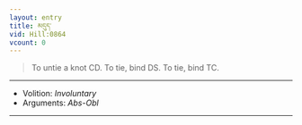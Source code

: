 ```yaml
---
layout: entry
title: མདུད་
vid: Hill:0864
vcount: 0
---
```

> To untie a knot CD\. To tie, bind DS\. To tie, bind TC\.

---
* Volition: _Involuntary_
* Arguments: _Abs-Obl_

---

